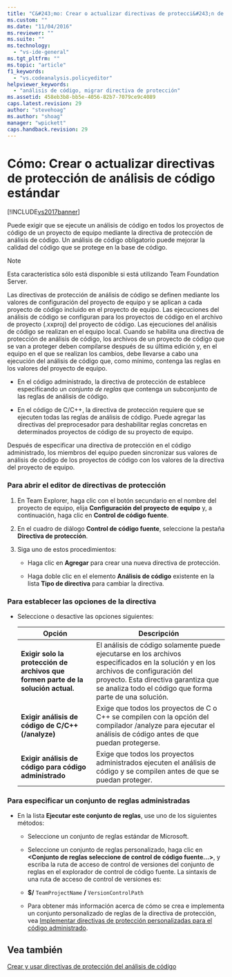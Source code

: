 ```yaml
---
title: "C&#243;mo: Crear o actualizar directivas de protecci&#243;n de an&#225;lisis de c&#243;digo est&#225;ndar | Microsoft Docs"
ms.custom: ""
ms.date: "11/04/2016"
ms.reviewer: ""
ms.suite: ""
ms.technology: 
  - "vs-ide-general"
ms.tgt_pltfrm: ""
ms.topic: "article"
f1_keywords: 
  - "vs.codeanalysis.policyeditor"
helpviewer_keywords: 
  - "análisis de código, migrar directiva de protección"
ms.assetid: 458eb3b8-bb5e-4056-82b7-7079ce9c4089
caps.latest.revision: 29
author: "stevehoag"
ms.author: "shoag"
manager: "wpickett"
caps.handback.revision: 29
---
```

# C&#243;mo: Crear o actualizar directivas de protecci&#243;n de an&#225;lisis de c&#243;digo est&#225;ndar
[!INCLUDE[vs2017banner](../code-quality/includes/vs2017banner.md)]

Puede exigir que se ejecute un análisis de código en todos los proyectos de código de un proyecto de equipo mediante la directiva de protección de análisis de código.  Un análisis de código obligatorio puede mejorar la calidad del código que se protege en la base de código.  
  
> [!NOTE]
>  Esta característica sólo está disponible si está utilizando Team Foundation Server.  
  
 Las directivas de protección de análisis de código se definen mediante los valores de configuración del proyecto de equipo y se aplican a cada proyecto de código incluido en el proyecto de equipo.  Las ejecuciones del análisis de código se configuran para los proyectos de código en el archivo de proyecto \(.xxproj\) del proyecto de código.  Las ejecuciones del análisis de código se realizan en el equipo local.  Cuando se habilita una directiva de protección de análisis de código, los archivos de un proyecto de código que se van a proteger deben compilarse después de su última edición y, en el equipo en el que se realizan los cambios, debe llevarse a cabo una ejecución del análisis de código que, como mínimo, contenga las reglas en los valores del proyecto de equipo.  
  
-   En el código administrado, la directiva de protección de establece especificando un *conjunto de reglas* que contenga un subconjunto de las reglas de análisis de código.  
  
-   En el código de C\/C\+\+, la directiva de protección requiere que se ejecuten todas las reglas de análisis de código.  Puede agregar las directivas del preprocesador para deshabilitar reglas concretas en determinados proyectos de código de su proyecto de equipo.  
  
 Después de especificar una directiva de protección en el código administrado, los miembros del equipo pueden sincronizar sus valores de análisis de código de los proyectos de código con los valores de la directiva del proyecto de equipo.  
  
### Para abrir el editor de directivas de protección  
  
1.  En Team Explorer, haga clic con el botón secundario en el nombre del proyecto de equipo, elija **Configuración del proyecto de equipo** y, a continuación, haga clic en **Control de código fuente**.  
  
2.  En el cuadro de diálogo **Control de código fuente**, seleccione la pestaña **Directiva de protección**.  
  
3.  Siga uno de estos procedimientos:  
  
    -   Haga clic en **Agregar** para crear una nueva directiva de protección.  
  
    -   Haga doble clic en el elemento **Análisis de código** existente en la lista **Tipo de directiva** para cambiar la directiva.  
  
### Para establecer las opciones de la directiva  
  
-   Seleccione o desactive las opciones siguientes:  
  
    |Opción|Descripción|  
    |------------|-----------------|  
    |**Exigir solo la protección de archivos que formen parte de la solución actual.**|El análisis de código solamente puede ejecutarse en los archivos especificados en la solución y en los archivos de configuración del proyecto.  Esta directiva garantiza que se analiza todo el código que forma parte de una solución.|  
    |**Exigir análisis de código de C\/C\+\+ \(\/analyze\)**|Exige que todos los proyectos de C o C\+\+ se compilen con la opción del compilador \/analyze para ejecutar el análisis de código antes de que puedan protegerse.|  
    |**Exigir análisis de código para código administrado**|Exige que todos los proyectos administrados ejecuten el análisis de código y se compilen antes de que se puedan proteger.|  
  
### Para especificar un conjunto de reglas administradas  
  
-   En la lista **Ejecutar este conjunto de reglas**, use uno de los siguientes métodos:  
  
    -   Seleccione un conjunto de reglas estándar de Microsoft.  
  
    -   Seleccione un conjunto de reglas personalizado, haga clic en **\<Conjunto de reglas seleccione de control de código fuente…\>**, y escriba la ruta de acceso de control de versiones del conjunto de reglas en el explorador de control de código fuente.  La sintaxis de una ruta de acceso de control de versiones es:  
  
    -   **$\/** `TeamProjectName` **\/** `VersionControlPath`  
  
    -   Para obtener más información acerca de cómo se crea e implementa un conjunto personalizado de reglas de la directiva de protección, vea [Implementar directivas de protección personalizadas para el código administrado](../code-quality/implementing-custom-code-analysis-check-in-policies-for-managed-code.md).  
  
## Vea también  
 [Crear y usar directivas de protección del análisis de código](../code-quality/creating-and-using-code-analysis-check-in-policies.md)